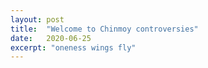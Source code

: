 ```yaml
---
layout: post
title:  "Welcome to Chinmoy controversies"
date:   2020-06-25
excerpt: "oneness wings fly"
---
```

